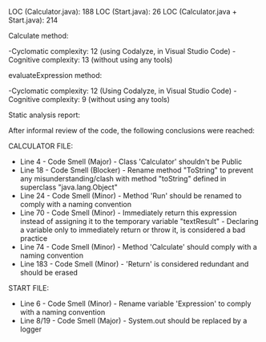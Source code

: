 LOC (Calculator.java): 188
LOC (Start.java): 26
LOC (Calculator.java + Start.java): 214

Calculate method:

-Cyclomatic complexity: 12 (using Codalyze, in Visual Studio Code)
-Cognitive complexity: 13 (without using any tools)

evaluateExpression method:

-Cyclomatic complexity: 12 (Using Codalyze, in Visual Studio Code)
-Cognitive complexity: 9 (without using any tools)

Static analysis report:

After informal review of the code, the following conclusions were reached:

CALCULATOR FILE:

- Line 4 - Code Smell (Major) - Class 'Calculator' shouldn't be Public
- Line 18 - Code Smell (Blocker) - Rename method "ToString" to prevent any misunderstanding/clash with method
            "toString" defined in superclass "java.lang.Object"
- Line 24 - Code Smell (Minor) - Method 'Run' should be renamed to comply with a naming convention
- Line 70 - Code Smell (Minor) - Immediately return this expression instead of assigning it 
            to the temporary variable "textResult"
          - Declaring a variable only to immediately return or throw it, is considered a bad practice
- Line 74 - Code Smell (Minor) - Method 'Calculate' should comply with a naming convention 
- Line 183 - Code Smell (Minor) - 'Return' is considered redundant and should be erased

START FILE:

- Line 6 - Code Smell (Minor) - Rename variable 'Expression' to comply with a naming convention 
- Line 8/19 - Code Smell (Major) - System.out should be replaced by a logger
